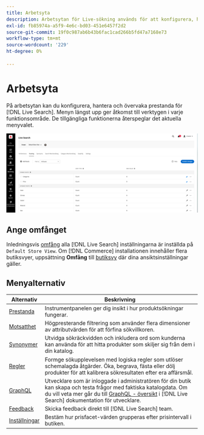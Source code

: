```yaml
---
title: Arbetsyta
description: Arbetsytan för Live-sökning används för att konfigurera, hantera och övervaka sökprestanda.
exl-id: fb85974a-a5f9-4e6c-bd03-451e6457f2d2
source-git-commit: 19f0c987ab6b43b6fac1cad266b5fd47a7168e73
workflow-type: tm+mt
source-wordcount: '229'
ht-degree: 0%

---
```


# Arbetsyta

På arbetsytan kan du konfigurera, hantera och övervaka prestanda för [!DNL Live Search]. Menyn längst upp ger åtkomst till verktygen i varje funktionsområde.  De tillgängliga funktionerna återspeglar det aktuella menyvalet.

![Motstående arbetsyta](assets/faceting-workspace.png)

## Ange omfånget

Inledningsvis [omfång](https://docs.magento.com/user-guide/configuration/scope.html) alla [!DNL Live Search] inställningarna är inställda på `Default Store View`. Om [!DNL Commerce] installationen innehåller flera butiksvyer, uppsättning **Omfång** till [butiksvy](https://docs.magento.com/user-guide/stores/websites-stores-views.html) där dina ansiktsinställningar gäller.

## Menyalternativ

| Alternativ | Beskrivning |
|--- |--- |
| [Prestanda](performance.md) | Instrumentpanelen ger dig insikt i hur produktsökningar fungerar. |
| [Motsatthet](facets.md) | Högpresterande filtrering som använder flera dimensioner av attributvärden för att förfina sökvillkoren. |
| [Synonymer](synonyms.md) | Utvidga sökräckvidden och inkludera ord som kunderna kan använda för att hitta produkter som skiljer sig från dem i din katalog. |
| [Regler](rules.md) | Formge sökupplevelsen med logiska regler som utlöser schemalagda åtgärder. Öka, begrava, fästa eller dölj produkter för att kalibrera sökresultaten efter era affärsmål. |
| [GraphQL](https://devdocs.magento.com/live-search/graphql-support.html) | Utvecklare som är inloggade i administratören för din butik kan skapa och testa frågor med faktiska katalogdata. Om du vill veta mer går du till [GraphQL - översikt](https://devdocs.magento.com/guides/v2.4/graphql/index.html) i [!DNL Live Search] dokumentation för utvecklare. |
| [Feedback](feedback.md) | Skicka feedback direkt till [!DNL Live Search] team. |
| [Inställningar](settings.md) | Bestäm hur prisfacet-värden grupperas efter prisintervall i butiken. |
